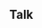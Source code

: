 <!--
---
title: "Conceptual Mathematics, Article VI"
collection: talks
type: "Talk"
permalink: /talks/2012-03-01-talk-1
venue: "清华 FODS seminar"
date: 2022-11-01
---
-->

## Talk








<!--
Conceptual Mathematics, Article VI 清华 FODS seminar，2022.11
Tight Partial Identification of Causal Effects AI Time，2024.6
奥地利，ICML2024，2024.6
清华茶园姚班-研究生联合年度学术论坛，2024.12
A Systematic ML Framework for Causality 北京大学 Causality seminar，2024.11
第十三届全国概率统计会议，2024.11
上海交通大学 John Hopcroft 中心，2025.1
国防科技大学，2025.2
西安交通大学，2025.3
上海财经大学，2025.3
山东大学，2025.3
国防科技大学，2025.3
第十届统计论坛，2025.4
狗熊会，2025.6
Partial Identification with Proxy of Latent Confoundings 巴塞罗那，UAI2024，2024.6
Robust Causal Inference for Recommender System 中国台湾，SIGIR2023，2023.7
Adjusting Auxiliary Variables Under Approximate Neighborhood Interference 清华大学，2025.4
-->





